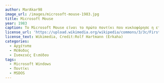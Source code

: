 ```yaml
---
author: MarAkar98
image_url: /images/microsoft-mouse-1983.jpg
title: Microsoft Mouse
year: 1983
caption: Το Microsoft Mouse είναι το πρώτο ποντίκι που κυκλοφόρησε η εταιρία Microsoft, το οποίο μόλις κυκλοφόρησε συνόδευε το Microsoft Word, το Notepad αλλά και ένα επί της οθόνης εκπαιδευτικό εργαλείο, συγκεκριμένα το piano.exe. Είχε πάρει και το παρατσούκλι 'green-eyed mouse', καθώς διέθετε ένα ζευγάρι πράσινα κουμπιά. Επίσης, είχε ένα πιο κυρτό σχήμα σε σχέση με τα υπόλοιπα ποντίκια της εποχής τα οποία ήταν πιο τετραγωνισμένα. Η κίνηση του ποντικιού γινόταν από μια ατσάλινη σφαίρα τοποθετημένη στην κάτω πλευρά του. Όλες οι εκδόσεις του Microsoft Mouse θα μπορούσαν να χρησιμοποιηθούν με υπολογιστές συμβατους με IBM και άλλα συστήματα DOS
license_url: 'https://upload.wikimedia.org/wikipedia/commons/3/3c/First_MS-Mouse.jpg https://creativecommons.org/licenses/by-sa/3.0/deed.en'
license_text: Wikimedia, Credit:Rolf Hartmann (Erkaha)
categories:
  - Αρχέτυπα
  - Μέθοδος
  - Συσκευές Eισόδου
tags:
  - Microsoft Windows
  - Ποντίκι
  - MSDOS
---
```

